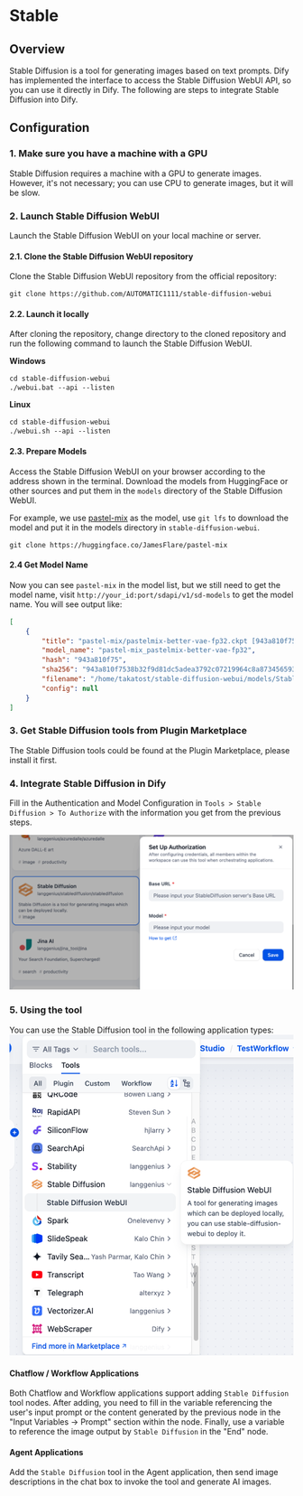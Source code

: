 # Stable

## Overview

Stable Diffusion is a tool for generating images based on text prompts. Dify has implemented the interface to access the Stable Diffusion WebUI API, so you can use it directly in Dify. The following are steps to integrate Stable Diffusion into Dify.

## Configuration

### 1. Make sure you have a machine with a GPU

Stable Diffusion requires a machine with a GPU to generate images. However, it's not necessary; you can use CPU to generate images, but it will be slow.

### 2. Launch Stable Diffusion WebUI

Launch the Stable Diffusion WebUI on your local machine or server.

#### 2.1. Clone the Stable Diffusion WebUI repository

Clone the Stable Diffusion WebUI repository from the official repository:
```
git clone https://github.com/AUTOMATIC1111/stable-diffusion-webui
```

#### 2.2. Launch it locally

After cloning the repository, change directory to the cloned repository and run the following command to launch the Stable Diffusion WebUI.

**Windows**
```
cd stable-diffusion-webui
./webui.bat --api --listen
```

**Linux**
```
cd stable-diffusion-webui
./webui.sh --api --listen
```

#### 2.3. Prepare Models

Access the Stable Diffusion WebUI on your browser according to the address shown in the terminal. Download the models from HuggingFace or other sources and put them in the `models` directory of the Stable Diffusion WebUI.

For example, we use [pastel-mix](https://huggingface.co/JamesFlare/pastel-mix) as the model, use `git lfs` to download the model and put it in the models directory in `stable-diffusion-webui`.
```
git clone https://huggingface.co/JamesFlare/pastel-mix
```

#### 2.4 Get Model Name

Now you can see `pastel-mix` in the model list, but we still need to get the model name, visit `http://your_id:port/sdapi/v1/sd-models` to get the model name. You will see output like:

```json
[
    {
        "title": "pastel-mix/pastelmix-better-vae-fp32.ckpt [943a810f75]",
        "model_name": "pastel-mix_pastelmix-better-vae-fp32",
        "hash": "943a810f75",
        "sha256": "943a810f7538b32f9d81dc5adea3792c07219964c8a8734565931fcec90d762d",
        "filename": "/home/takatost/stable-diffusion-webui/models/Stable-diffusion/pastel-mix/pastelmix-better-vae-fp32.ckpt",
        "config": null
    }
]
```

### 3. Get Stable Diffusion tools from Plugin Marketplace

The Stable Diffusion tools could be found at the Plugin Marketplace, please install it first.

### 4. Integrate Stable Diffusion in Dify

Fill in the Authentication and Model Configuration in `Tools > Stable Diffusion > To Authorize` with the information you get from the previous steps.

![](./_assets/stablediffusion_1.png)

### 5. Using the tool

You can use the Stable Diffusion tool in the following application types:
![](./_assets/stablediffusion_2.png)

#### Chatflow / Workflow Applications

Both Chatflow and Workflow applications support adding `Stable Diffusion` tool nodes. After adding, you need to fill in the variable referencing the user's input prompt or the content generated by the previous node in the "Input Variables → Prompt" section within the node. Finally, use a variable to reference the image output by `Stable Diffusion` in the "End" node.

#### Agent Applications

Add the `Stable Diffusion` tool in the Agent application, then send image descriptions in the chat box to invoke the tool and generate AI images.